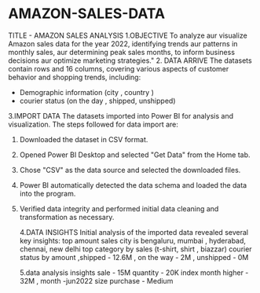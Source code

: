 # AMAZON-SALES-DATA
TITLE - AMAZON SALES ANALYSIS
1.OBJECTIVE
To analyze aur visualize Amazon sales data for the year 2022, identifying trends aur patterns in monthly sales, aur determining peak sales months, to inform business decisions aur optimize marketing strategies."
2. DATA ARRIVE
The datasets contain  rows and 16 columns, covering various aspects of customer behavior and shopping trends, including:
 - Demographic information (city , country )
 - courier status  (on the day , shipped, unshipped)




3.IMPORT DATA
  The datasets imported into Power BI for analysis and visualization. The steps followed for data import are:
1. Downloaded the dataset in  CSV format.
2. Opened Power BI Desktop and selected "Get Data" from the Home tab.
3. Chose "CSV" as the data source and selected the downloaded files.
4. Power BI automatically detected the data schema and loaded the data into the program.
5. Verified data integrity and performed initial data cleaning and transformation as necessary.

   4.DATA INSIGHTS
   Initial analysis of the imported data revealed several key insights:
   top amount sales city is bengaluru, mumbai , hyderabad, chennai, new delhi
   top category by sales (t-shirt, shirt , biazzar)
   courier status by amount ,shipped - 12.6M , on the way - 2M , unshipped - 0M

   5.data analysis insights
   sale - 15M
   quantity - 20K
   index month higher - 32M , month -jun2022
   size purchase - Medium
   
   
   

 

